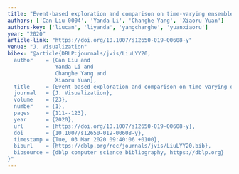 ```yaml
---
title: "Event-based exploration and comparison on time-varying ensembles"
authors: ['Can Liu 0004', 'Yanda Li', 'Changhe Yang', 'Xiaoru Yuan']
authors-key: ['liucan', 'liyanda', 'yangchanghe', 'yuanxiaoru']
year: "2020"
article-link: "https://doi.org/10.1007/s12650-019-00608-y"
venue: "J. Visualization"
bibex: "@article{DBLP:journals/jvis/LiuLYY20,
  author    = {Can Liu and
               Yanda Li and
               Changhe Yang and
               Xiaoru Yuan},
  title     = {Event-based exploration and comparison on time-varying ensembles},
  journal   = {J. Visualization},
  volume    = {23},
  number    = {1},
  pages     = {111--123},
  year      = {2020},
  url       = {https://doi.org/10.1007/s12650-019-00608-y},
  doi       = {10.1007/s12650-019-00608-y},
  timestamp = {Tue, 03 Mar 2020 09:40:06 +0100},
  biburl    = {https://dblp.org/rec/journals/jvis/LiuLYY20.bib},
  bibsource = {dblp computer science bibliography, https://dblp.org}
}"
---
```

